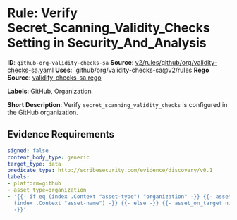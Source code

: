 # Rule: Verify Secret_Scanning_Validity_Checks Setting in Security_And_Analysis

**ID**: `github-org-validity-checks-sa`
**Source**: [v2/rules/github/org/validity-checks-sa.yaml](https://github.com/scribe-public/sample-policies/v2/rules/github/org/validity-checks-sa.yaml)
**Uses**: `github/org/validity-checks-sa@v2/rules
**Rego Source**: [validity-checks-sa.rego](https://github.com/scribe-public/sample-policies/v2/rules/github/org/validity-checks-sa.rego)

**Labels**: GitHub, Organization

**Short Description**: Verify `secret_scanning_validity_checks` is configured in the GitHub organization.

## Evidence Requirements

```yaml
signed: false
content_body_type: generic
target_type: data
predicate_type: http://scribesecurity.com/evidence/discovery/v0.1
labels:
- platform=github
- asset_type=organization
- '{{- if eq (index .Context "asset-type") "organization" -}} {{- asset_on_target
  (index .Context "asset-name") -}} {{- else -}} {{- asset_on_target nil -}} {{- end
  -}}'
```
